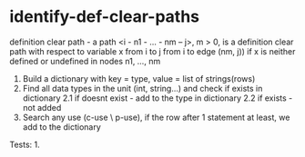 # identify-def-clear-paths

definition clear path - a path <i - n1 - … - nm – j>, m > 0, is a definition clear path with respect to variable x
from i to j
from i to edge (nm, j))
if x is neither defined or undefined in nodes n1, …, nm

1. Build a dictionary with key = type, value = list of strings(rows)
2. Find all data types in the unit (int, string...) and check if exists in dictionary
  2.1 if doesnt exist - add to the type in dictionary
  2.2 if exists - not added
3. Search any use (c-use \ p-use), if the row after 1 statement at least, we add to the dictionary

Tests:
1. 
